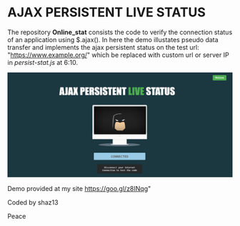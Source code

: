 # AJAX PERSISTENT LIVE STATUS
The repository <b>Online_stat</b> consists the code to verify the connection status of an application using $.ajax(). In here the demo illustates pseudo data transfer and implements the ajax persistent status on the test url: "https://www.example.org/" which be replaced with custom url or server IP in <i>persist-stat.js</i> at 6:10.

![Alt text](live.png?raw=true "AJAX Persistence")




Demo provided at my site https://goo.gl/z8INqg"
<p>Coded by shaz13</p>
<p>Peace</p>
